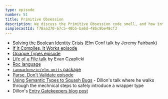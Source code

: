 ```yaml
---
type: episode
number: 51
title: Primitive Obsession
description: We discuss the Primitive Obsession code smell, and how introducing types with semantic meaning can improve your Elm codebase.
simplecastId: f78aa370-67c5-40b5-ba6d-48bc9be48cf3
---
```


- [Solving the Boolean Identity Crisis](https://www.youtube.com/watch?v=8Af1bh-BVY8) (Elm Conf talk by Jeremy Fairbank)
- [If It Compiles, It Works episode](https://elm-radio.com/episode/if-it-compiles-it-works/)
- [Opaque Types episode](https://elm-radio.com/episode/intro-to-opaque-types)
- [Life of a File talk](https://www.youtube.com/watch?v=XpDsk374LDE) by Evan Czaplicki
- [Roc language](https://www.roc-lang.org/)
- [`ianmackenzie/elm-units` package](https://package.elm-lang.org/packages/ianmackenzie/elm-units/latest/)
- [Parse, Don't Validate episode](https://elm-radio.com/episode/parse-dont-validate)
- [Using Semantic Types to Squash Bugs](https://www.youtube.com/watch?v=cW0kF3qpOhg) - Dillon's talk where he walks through the mechnical steps to safely introduce a wrapper type
- Dillon's [Entry Gatekeepers blog post](https://incrementalelm.com/entry-gatekeepers)
